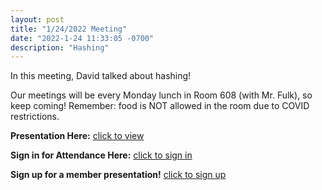 ```yaml
---
layout: post
title: "1/24/2022 Meeting"
date: "2022-1-24 11:33:05 -0700"
description: "Hashing"
---
```


In this meeting, David talked about hashing!

Our meetings will be every Monday lunch in Room 608 (with Mr. Fulk), so keep coming! Remember: food is NOT allowed in the room due to COVID restrictions.

**Presentation Here:** [click to view](https://drive.google.com/file/d/1T1maVdfZbGd8AXpaoFQyBqYSSKNaRxtP/view?usp=sharing)

**Sign in for Attendance Here:** [click to sign in](http://tinyurl.com/lhscsattendance)

**Sign up for a member presentation!** [click to sign up](http://tinyurl.com/csclubmember2021)


